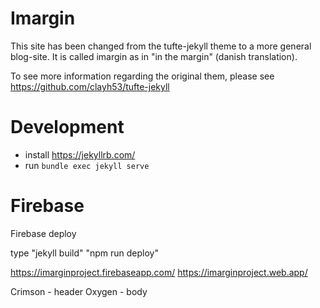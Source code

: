 # Imargin
This site has been changed from the tufte-jekyll theme to a more general blog-site. 
It is called imargin as in "in the margin" (danish translation). 

To see more information regarding the original them, please see https://github.com/clayh53/tufte-jekyll

# Development
* install https://jekyllrb.com/
* run `bundle exec jekyll serve`

# Firebase
Firebase deploy

type
"jekyll build"
"npm run deploy"

https://imarginproject.firebaseapp.com/
https://imarginproject.web.app/

Crimson - header
Oxygen - body